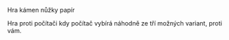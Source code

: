 Hra kámen nůžky papír

Hra proti počítači kdy počítač vybírá náhodně ze tří možných variant, proti vám. 

